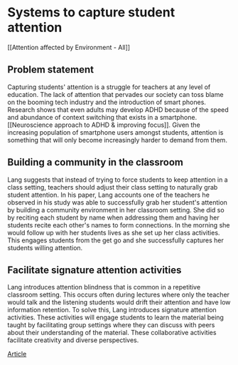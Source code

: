 # Systems to capture student attention
[[Attention affected by Environment - All]]

## Problem statement
Capturing students' attention is a struggle for teachers at any level of education. The lack of attention that pervades our society can toss blame on the booming tech industry and the introduction of smart phones. Research shows that even adults may develop ADHD because of the speed and abundance of context switching that exists in a smartphone. [[Neuroscience approach to ADHD & improving focus]]. Given the increasing population of smartphone users amongst students, attention is something that will only become increasingly harder to demand from them. 

## Building a community in the classroom
Lang suggests that instead of trying to force students to keep attention in a class setting, teachers should adjust their class setting to naturally grab student attention. In his paper, Lang accounts one of the teachers he observed in his study was able to successfully grab her student's attention by building a community environment in her classroom setting. She did so by reciting each student by name when addressing them and having her students recite each other's names to form connections. In the morning she would follow up with her students lives as she set up her class activities. This engages students from the get go and she successfully captures her students willing attention. 

## Facilitate signature attention activities
Lang introduces attention blindness that is common in a repetitive classroom setting. This occurs often during lectures where only the teacher would talk and the listening students would drift their attention and have low information retention. To solve this, Lang introduces signature attention activities. These activities will engage students to learn the material being taught by facilitating group settings where they can discuss with peers about their understanding of the material. These collaborative activities facilitate creativity and diverse perspectives.

[Article](https://web-p-ebscohost-com.ezproxy.library.uvic.ca/ehost/detail/detail?vid=0&sid=f4a8d84c-c13c-48dd-8c32-16e6fcab4ccb%40redis&bdata=JnNpdGU9ZWhvc3QtbGl2ZSZzY29wZT1zaXRl#AN=2501915&db=nlebk)

